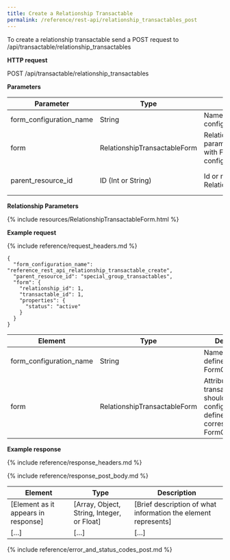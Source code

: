 ```yaml
---
title: Create a Relationship Transactable
permalink: /reference/rest-api/relationship_transactables_post
---
```


To create a relationship transactable send a POST request to /api/transactable/relationship_transactables

**HTTP request**

POST /api/transactable/relationship_transactables

**Parameters**

| Parameter               | Type                         | Description                                                                                   | Required | Notes                      |
| ----------------------- | ---------------------------- | --------------------------------------------------------------------------------------------- | -------- | -------------------------- |
| form_configuration_name | String                       | Name of the form configuration                                                                | Required | underscored                |
| form                    | RelationshipTransactableForm | RelationshipTransactableForm parameters that corresponds with FormConfiguration configuration | Required |                            |
| parent_resource_id      | ID (Int or String)           | Id or name of definced RelationshipTransactableType                                           | Required | name should be underscored |

**Relationship Parameters**

{% include resources/RelationshipTransactableForm.html %}

**Example request**

{% include reference/request_headers.md %}

```
{
  "form_configuration_name": "reference_rest_api_relationship_transactable_create",
  "parent_resource_id": "special_group_transactables",
  "form": {
    "relationship_id": 1,
    "transactable_id": 1,
    "properties": {
      "status": "active"
    }
  }
}
```

| Element                 | Type                         | Description                                                                                        | Required? |
| ----------------------- | ---------------------------- | -------------------------------------------------------------------------------------------------- | --------- |
| form_configuration_name | String                       | Name of the defined FormConfiguration                                                              | Required  |
| form                    | RelationshipTransactableForm | Attributes for transactable, should match configuration defined in corresponding FormConfiguration | Required  |

**Example response**

{% include reference/response_headers.md %}

{% include reference/response_post_body.md %}

| Element                             | Type                                       | Description                                                    |
| ----------------------------------- | ------------------------------------------ | -------------------------------------------------------------- |
| [Element as it appears in response] | [Array, Object, String, Integer, or Float] | [Brief description of what information the element represents] |
| […]                                 | […]                                        | […]                                                            |

{% include reference/error_and_status_codes_post.md %}
